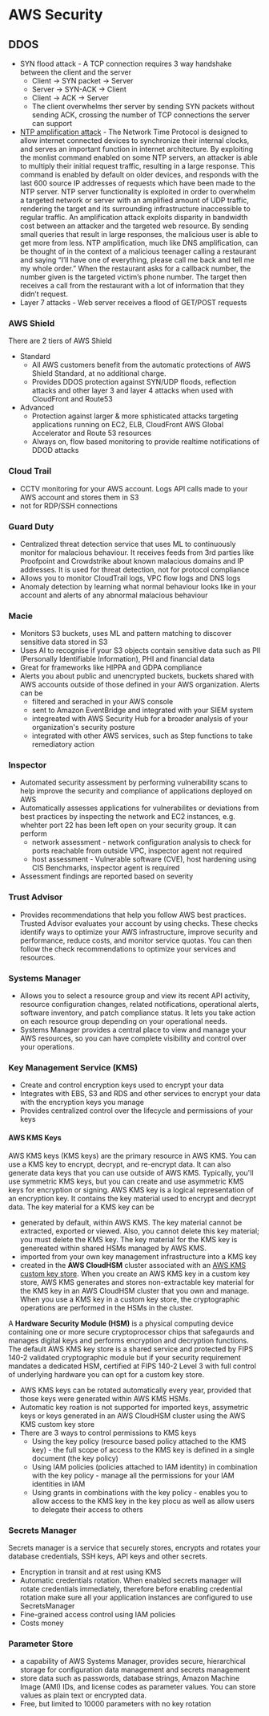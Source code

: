 # AWS Security

## DDOS

* SYN flood attack - A TCP connection requires 3 way handshake between the client and the server
  * Client -> SYN packet -> Server
  * Server -> SYN-ACK -> Client
  * Client -> ACK -> Server
  * The client overwhelms ther server by sending SYN packets without sending ACK, crossing the number of TCP connections the server can support 
* [NTP amplification attack](https://www.cloudflare.com/en-gb/learning/ddos/ntp-amplification-ddos-attack/#:~:text=An%20NTP%20amplification%20attack%20is,the%20target%20and%20its%20surrounding) - The Network Time Protocol is designed to allow internet connected devices to synchronize their internal clocks, and serves an important function in internet architecture. By exploiting the monlist command enabled on some NTP servers, an attacker is able to multiply their initial request traffic, resulting in a large response. This command is enabled by default on older devices, and responds with the last 600 source IP addresses of requests which have been made to the NTP server. NTP server functionality is exploited in order to overwhelm a targeted network or server with an amplified amount of UDP traffic, rendering the target and its surrounding infrastructure inaccessible to regular traffic. An amplification attack exploits disparity in bandwidth cost between an attacker and the targeted web resource. By sending small queries that result in large responses, the malicious user is able to get more from less. NTP amplification, much like DNS amplification, can be thought of in the context of a malicious teenager calling a restaurant and saying “I’ll have one of everything, please call me back and tell me my whole order.” When the restaurant asks for a callback number, the number given is the targeted victim’s phone number. The target then receives a call from the restaurant with a lot of information that they didn’t request.
* Layer 7 attacks -  Web server receives a flood of GET/POST requests

### AWS Shield

There are 2 tiers of AWS Shield

* Standard
  * All AWS customers benefit from the automatic protections of AWS Shield Standard, at no additional charge. 
  * Provides DDOS protection against SYN/UDP floods, reflection attacks and other layer 3 and layer 4 attacks when used with CloudFront and Route53
* Advanced
  * Protection against larger & more sphisticated attacks targeting applications running on EC2, ELB, CloudFront AWS Global Accelerator and Route 53 resources
  * Always on, flow based monitoring to provide realtime notifications of DDOD attacks

### Cloud Trail

* CCTV monitoring for your AWS account. Logs API calls made to your AWS account and stores them in S3
* not for RDP/SSH connections

### Guard Duty

* Centralized threat detection service that uses ML to continuously monitor for malacious behaviour. It receives feeds from 3rd parties like Proofpoint and Crowdstrike about known malacious domains and IP addresses. It is used for threat detection, not for protocol compliance
* Allows you to monitor CloudTrail logs, VPC flow logs and DNS logs
* Anomaly detection by learning what normal behaviour looks like in your account and alerts of any abnormal malacious behaviour 


### Macie

* Monitors S3 buckets, uses ML and pattern matching to discover sensitive data stored in S3
* Uses AI to recognise if your S3 objects contain sensitive data such as PII (Personally Identifiable Information), PHI and financial data
* Great for frameworks like HIPPA and GDPA compliance
* Alerts you about public and unencrypted buckets, buckets shared with AWS accounts outside of those defined in your AWS organization. Alerts can be
  * filtered and serached in your AWS console
  * sent to Amazon EventBridge and integrated with your SIEM system
  * integreated with AWS Security Hub for a broader analysis of your organization's security posture
  * integrated with other AWS services, such as Step functions to take remediatory action

### Inspector

* Automated security assessment by performing vulnerability scans to help improve the security and compliance of applications deployed on AWS
* Automatically assesses applications for vulnerabilites or deviations from best practices by inspecting the network and EC2 instances, e.g. whehter port 22 has been left open on your security group. It can perform
  * network assessment - network configuration analysis to check for ports reachable from outside VPC, inspector agent not required
  * host assessment - Vulnerable software (CVE), host hardening using CIS Benchmarks, inspector agent is required
* Assessment findings are reported based on severity


### Trust Advisor

* Provides recommendations that help you follow AWS best practices. Trusted Advisor evaluates your account by using checks. These checks identify ways to optimize your AWS infrastructure, improve security and performance, reduce costs, and monitor service quotas. You can then follow the check recommendations to optimize your services and resources.

### Systems Manager

* Allows you to select a resource group and view its recent API activity, resource configuration changes, related notifications, operational alerts, software inventory, and patch compliance status. It lets you take action on each resource group depending on your operational needs. 
* Systems Manager provides a central place to view and manage your AWS resources, so you can have complete visibility and control over your operations.

### Key Management Service (KMS)

* Create and control encryption keys used to encrypt your data
* Integrates with EBS, S3 and RDS and other services to encrypt your data with the encryption keys you manage
* Provides centralized control over the lifecycle and permissions of your keys

#### AWS KMS Keys

AWS KMS keys (KMS keys) are the primary resource in AWS KMS. You can use a KMS key to encrypt, decrypt, and re-encrypt data. It can also generate data keys that you can use outside of AWS KMS. Typically, you'll use symmetric KMS keys, but you can create and use asymmetric KMS keys for encryption or signing. AWS KMS key is a logical representation of an encryption key. It contains the key material used to encrypt and decrypt data. The key material for a KMS key can be

  * generated by default, within AWS KMS. The key material cannot be extracted, exported or viewed. Also, you cannot delete this key material; you must delete the KMS key. The key material for the KMS key is genereated within shared HSMs managed by AWS KMS.
  * imported from your own key management infrastructure into a KMS key
  * created in the **AWS CloudHSM** cluster associated with an [AWS KMS custom key store](https://docs.aws.amazon.com/kms/latest/developerguide/custom-key-store-overview.html). When you create an AWS KMS key in a custom key store, AWS KMS generates and stores non-extractable key material for the KMS key in an AWS CloudHSM cluster that you own and manage. When you use a KMS key in a custom key store, the cryptographic operations are performed in the HSMs in the cluster.

A **Hardware Security Module (HSM)** is a physical computing device containing one or more secure cryptoprocessor chips that safegaurds and manages digital keys and performs encryption and decryption functions. The default AWS KMS key store is a shared service and protected by FIPS 140-2 validated cryptographic module but if your security requirement mandates a dedicated HSM, certified at FIPS 140-2 Level 3 with full control of underlying hardware you can opt for a custom key store.

* AWS KMS keys can be rotated automatically every year, provided that those keys were generated within AWS KMS HSMs.
* Automatic key roation is not supported for imported keys, assymetric keys or keys generated in an AWS CloudHSM cluster using the AWS KMS custom key store
* There are 3 ways to control permissions to KMS keys
  * Using the key policy (resource based policy attached to the KMS key) - the full scope of access to the KMS key is defined in a single document (the key policy)
  * Using IAM policies (policies attached to IAM identity) in combination with the key policy - manage all the permissions for your IAM identities in IAM
  * Using grants in combinations with the key policy - enables you to allow access to the KMS key in the key plocu as well as allow users to delegate their access to others

### Secrets Manager

Secrets manager is a service that securely stores, encrypts and rotates your database credentials, SSH keys, API keys and other secrets.
* Encryption in transit and at rest using KMS
* Automatic credentials rotation. When enabled secrets manager will rotate credentials immediately, therefore before enabling credential rotation make sure all your application instances are configured to use SecretsManager
* Fine-grained access control using IAM policies
* Costs money

### Parameter Store

* a capability of AWS Systems Manager, provides secure, hierarchical storage for configuration data management and secrets management
* store data such as passwords, database strings, Amazon Machine Image (AMI) IDs, and license codes as parameter values. You can store values as plain text or encrypted data. 
* Free, but limited to 10000 parameters with no key rotation

